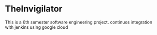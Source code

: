 # TheInvigilator
This is a 6th semester software engineering project.
continuos integration with jenkins using google cloud
